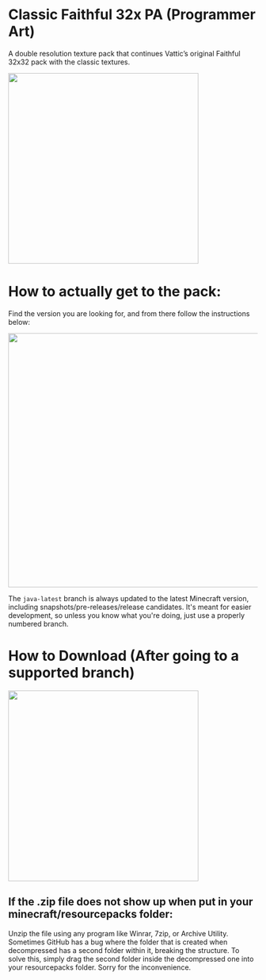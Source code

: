 # Classic Faithful 32x PA (Programmer Art)
A double resolution texture pack that continues Vattic’s original Faithful 32x32 pack with the classic textures.

<img src="https://raw.githubusercontent.com/Faithful-Resource-Pack/Branding/main/social%20media/banners/github/cf32pa_banner.png" align="center" height="384px">

# How to actually get to the pack:

Find the version you are looking for, and from there follow the instructions below:

<img src="https://user-images.githubusercontent.com/75297863/163904169-6ab97237-946c-4cf2-be60-3909a464d308.png" align="center" height="512px">

The `java-latest` branch is always updated to the latest Minecraft version, including snapshots/pre-releases/release candidates. It's meant for easier development, so unless you know what you're doing, just use a properly numbered branch.

# How to Download (After going to a supported branch)

<img src="https://user-images.githubusercontent.com/75297863/163903656-b32b9686-c147-469b-bb3f-808ab6d6bc36.png" align="center" height="384px">

## If the .zip file does not show up when put in your minecraft/resourcepacks folder:

Unzip the file using any program like Winrar, 7zip, or Archive Utility. Sometimes GitHub has a bug where the folder that is created when decompressed has a second folder within it, breaking the structure. To solve this, simply drag the second folder inside the decompressed one into your resourcepacks folder. Sorry for the inconvenience.
